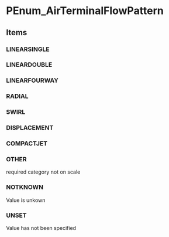 # PEnum_AirTerminalFlowPattern

## Items

### LINEARSINGLE


### LINEARDOUBLE


### LINEARFOURWAY


### RADIAL


### SWIRL


### DISPLACEMENT


### COMPACTJET


### OTHER
required category not on scale

### NOTKNOWN
Value is unkown

### UNSET
Value has not been specified

